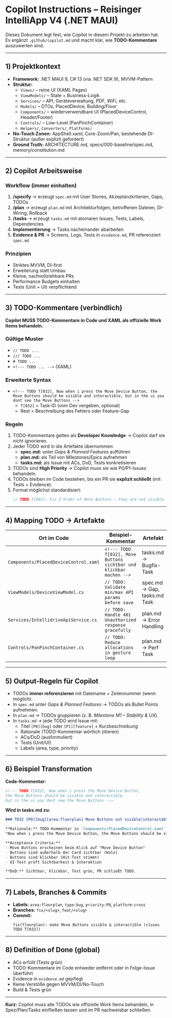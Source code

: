 # Copilot Instructions – Reisinger IntelliApp V4 (.NET MAUI)

Dieses Dokument legt fest, wie Copilot in diesem Projekt zu arbeiten hat.  
Es ergänzt `.github/copilot.md` und macht klar, wie **TODO-Kommentare** auszuwerten sind.

---

## 1) Projektkontext

- **Framework:** .NET MAUI 9, C# 13 (via .NET SDK 9), MVVM-Pattern
- **Struktur:**
  - `Views/` – reine UI (XAML Pages)
  - `ViewModels/` – State + Business-Logik
  - `Services/` – API, Geräteverwaltung, PDF, WiFi, etc.
  - `Models/` – DTOs, PlacedDevice, Building/Floor
  - `Components/` – wiederverwendbare UI (PlacedDeviceControl, Header/Footer)
  - `Controls/` – Low-Level (PanPinchContainer)
  - `Helpers/`, `Converters/`, `Platforms/`
- **No-Touch Zonen:** AppShell.xaml, Core-Zoom/Pan, bestehende DI-Struktur (außer explizit gefordert)
- **Ground Truth:** ARCHITECTURE.md, specs/000-baseline/spec.md, memory/constitution.md

---

## 2) Copilot Arbeitsweise

### Workflow (immer einhalten)
1. **/specify** → erzeugt `spec.md` mit User Stories, Akzeptanzkriterien, Gaps, TODOs
2. **/plan** → erzeugt `plan.md` mit Architekturfolgen, betroffenen Dateien, DI-Wiring, Rollback
3. **/tasks** → erzeugt `tasks.md` mit atomaren Issues, Tests, Labels, Dependencies
4. **Implementierung** → Tasks nacheinander abarbeiten
5. **Evidence & PR** → Screens, Logs, Tests in `evidence.md`, PR referenziert `spec.md`

### Prinzipien
- Striktes MVVM, DI-first
- Erweiterung statt Umbau
- Kleine, nachvollziehbare PRs
- Performance Budgets einhalten
- Tests (Unit + UI) verpflichtend

---

## 3) TODO-Kommentare (verbindlich)

**Copilot MUSS TODO-Kommentare in Code und XAML als offizielle Work Items behandeln.**

### Gültige Muster
- `// TODO ...`
- `/// TODO ...`
- `# TODO ...`
- `<!--- TODO ... -->` (XAML)

### Erweiterte Syntax
- `<!--- TODO T[032], Now when i press the Move Device Button, the Move Buttons should be visible and interactible, but in the ui you dont see the Move Buttons -->`  
  - `T[032]` = Task-ID (vom Dev vergeben, optional)  
  - Rest = Beschreibung des Fehlers oder Feature-Gap

### Regeln
1. TODO-Kommentare gelten als **Developer Knowledge** → Copilot darf sie nicht ignorieren.  
2. Jeder TODO wird in die Artefakte übernommen:  
   - **spec.md:** unter *Gaps & Planned Features* aufführen  
   - **plan.md:** als Teil von Milestones/Epics aufnehmen  
   - **tasks.md:** als Issue mit ACs, DoD, Tests konkretisieren  
3. TODOs sind **High Priority** → Copilot muss sie wie P0/P1-Issues behandeln.  
4. TODOs bleiben im Code bestehen, bis ein PR sie **explizit schließt** (mit Tests + Evidence).  
5. Format möglichst standardisiert:  
   ```csharp
   // TODO T[045]: Fix Z-Order of Move Buttons – they are not visible above PlacedDeviceControl
   ```

---

## 4) Mapping TODO → Artefakte

| Ort im Code         | Beispiel-Kommentar                                                                                         | Artefakt                     |
|---------------------|----------------------------------------------------------------------------------------------------------|------------------------------|
| `Components/PlacedDeviceControl.xaml` | `<!--- TODO T[032], Move Buttons sichtbar und klickbar machen -->`                                 | tasks.md → Bugfix-Task       |
| `ViewModels/DeviceViewModel.cs`       | `// TODO: Validate min/max API params before save`                                                | spec.md → Gap, tasks.md Task |
| `Services/IntellidriveApiService.cs`  | `// TODO: Handle 401 Unauthorized response gracefully`                                            | plan.md → Error Handling     |
| `Controls/PanPinchContainer.cs`       | `// TODO: Reduce allocations in gesture loop`                                                     | plan.md → Perf Task          |

---

## 5) Output-Regeln für Copilot

- TODOs **immer referenzieren** mit Dateiname + Zeilennummer (wenn möglich).  
- In `spec.md` unter *Gaps & Planned Features* → TODOs als Bullet Points aufnehmen.  
- In `plan.md` → TODOs gruppieren (z. B. *Milestone M1 – Stability & UX*).  
- In `tasks.md` → jede TODO wird Issue mit:  
  - Titel `[P0][bug]` oder `[P1][feature]` + Kurzbeschreibung  
  - Rationale (TODO-Kommentar wörtlich zitieren)  
  - ACs/DoD (ausformuliert)  
  - Tests (Unit/UI)  
  - Labels (area, type, priority)  

---

## 6) Beispiel Transformation

**Code-Kommentar:**
```xml
<!--- TODO T[032], Now when i press the Move Device Button, 
the Move Buttons should be visible and interactible, 
but in the ui you dont see the Move Buttons -->
```

**Wird in tasks.md zu:**
```markdown
### T032 [P0][bug][area:floorplan] Move Buttons not visible/interactable

**Rationale:** TODO-Kommentar in `Components/PlacedDeviceControl.xaml`:  
"Now when i press the Move Device Button, the Move Buttons should be visible and interactible, but in the UI you don’t see the Move Buttons."

**Acceptance Criteria:**
- Move Buttons erscheinen beim Klick auf "Move Device Button"
- Buttons sind außerhalb der Card sichtbar (Halo)
- Buttons sind klickbar (Hit-Test stimmt)
- UI-Test prüft Sichtbarkeit & Interaktion

**DoD:** Sichtbar, klickbar, Test grün, PR schließt TODO.
```

---

## 7) Labels, Branches & Commits

- **Labels:** `area:floorplan`, `type:bug`, `priority:P0`, `platform:cross`
- **Branches:** `fix/<slug>`, `feat/<slug>`
- **Commit:**  
  ```
  fix(floorplan): make Move Buttons visible & interactible (closes TODO T[032])
  ```

---

## 8) Definition of Done (global)

- ACs erfüllt (Tests grün)  
- TODO-Kommentare im Code entweder entfernt oder in Folge-Issue überführt  
- Evidence in `evidence.md` gepflegt  
- Keine Verstöße gegen MVVM/DI/No-Touch  
- Build & Tests grün

---

**Kurz:** Copilot muss alle TODOs wie offizielle Work Items behandeln, in Spez/Plan/Tasks einfließen lassen und im PR nachweisbar schließen.